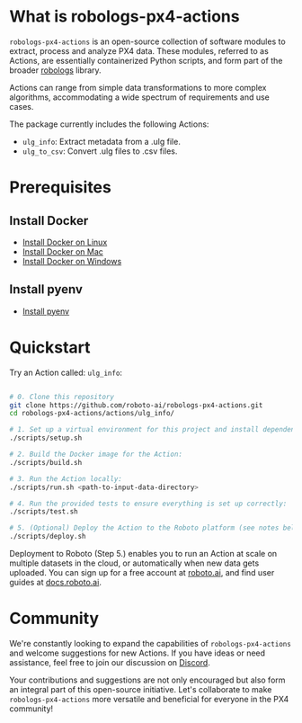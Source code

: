 # What is robologs-px4-actions

`robologs-px4-actions` is an open-source collection of software modules to extract, process and analyze PX4 data. These modules, referred to as Actions, are essentially containerized Python scripts, and form part of the broader [robologs](https://github.com/roboto-ai/robologs) library.

Actions can range from simple data transformations to more complex algorithms, accommodating a wide spectrum of requirements and use cases.

The package currently includes the following Actions:

- `ulg_info`: Extract metadata from a .ulg file.
- `ulg_to_csv`: Convert .ulg files to .csv files.

# Prerequisites

## Install Docker
- [Install Docker on Linux](https://docs.docker.com/desktop/install/linux-install/)
- [Install Docker on Mac](https://docs.docker.com/desktop/install/mac-install/)
- [Install Docker on Windows](https://docs.docker.com/desktop/install/windows-install/)

## Install pyenv

- [Install pyenv](https://github.com/pyenv/pyenv)

# Quickstart

Try an Action called: `ulg_info`:

```bash

# 0. Clone this repository
git clone https://github.com/roboto-ai/robologs-px4-actions.git
cd robologs-px4-actions/actions/ulg_info/

# 1. Set up a virtual environment for this project and install dependencies, which includes the `roboto` CLI:
./scripts/setup.sh

# 2. Build the Docker image for the Action: 
./scripts/build.sh

# 3. Run the Action locally: 
./scripts/run.sh <path-to-input-data-directory>

# 4. Run the provided tests to ensure everything is set up correctly:
./scripts/test.sh

# 5. (Optional) Deploy the Action to the Roboto platform (see notes below):
./scripts/deploy.sh

```

Deployment to Roboto (Step 5.) enables you to run an Action at scale on multiple datasets in the cloud, or automatically when new data gets uploaded. You can sign up for a free account at [roboto.ai](https://app.roboto.ai), and find user guides at [docs.roboto.ai](https://docs.roboto.ai/user-guides/index.html).

# Community

We're constantly looking to expand the capabilities of `robologs-px4-actions` and welcome suggestions for new Actions. If you have ideas or need assistance, feel free to join our discussion on [Discord](https://discord.gg/rvXqP6EjwF).

Your contributions and suggestions are not only encouraged but also form an integral part of this open-source initiative. Let's collaborate to make `robologs-px4-actions` more versatile and beneficial for everyone in the PX4 community!

